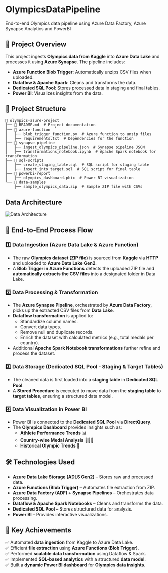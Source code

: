 # OlympicsDataPipeline
End-to-end Olympics data pipeline using Azure Data Factory, Azure Synapse Analytics and PowerBI

## 📌 Project Overview
This project ingests **Olympics data from Kaggle** into **Azure Data Lake** and processes it using **Azure Synapse**. The pipeline includes:
- **Azure Function Blob Trigger**: Automatically unzips CSV files when uploaded.
- **Dataflow & Apache Spark**: Cleans and transforms the data.
- **Dedicated SQL Pool**: Stores processed data in staging and final tables.
- **Power BI**: Visualizes insights from the data.

## 📁 Project Structure
```
📂 olympics-azure-project
├── 📜 README.md  # Project documentation
├── 📂 azure-function
│   ├── blob_trigger_function.py  # Azure function to unzip files
│   ├── requirements.txt  # Dependencies for the function
├── 📂 synapse-pipeline
│   ├── ingest_olympics_pipeline.json  # Synapse pipeline JSON
│   ├── transformations_notebook.ipynb  # Apache Spark notebook for transformation
├── 📂 sql-scripts
│   ├── create_staging_table.sql  # SQL script for staging table
│   ├── insert_into_target.sql  # SQL script for final table
├── 📂 powerbi-report
│   ├── olympics_dashboard.pbix  # Power BI visualization
└── 📂 data-samples
    ├── sample_olympics_data.zip  # Sample ZIP file with CSVs
```

## Data Architecture
![Data Architecture](https://github.com/user-attachments/assets/aad61e0d-2f69-463e-bb8f-6ea29deb951d)


## 🚀 **End-to-End Process Flow**
### **1️⃣ Data Ingestion (Azure Data Lake & Azure Function)**
- The raw **Olympics dataset (ZIP file)** is sourced from **Kaggle** via **HTTP** and uploaded to **Azure Data Lake Gen2**.
- A **Blob Trigger in Azure Functions** detects the uploaded ZIP file and **automatically extracts the CSV files** into a designated folder in Data Lake.

### **2️⃣ Data Processing & Transformation**
- The **Azure Synapse Pipeline**, orchestrated by **Azure Data Factory**, picks up the extracted CSV files from **Data Lake**.
- **Dataflow transformation** is applied to:
  - Standardize column names.
  - Convert data types.
  - Remove null and duplicate records.
  - Enrich the dataset with calculated metrics (e.g., total medals per country).
- Additional **Apache Spark Notebook transformations** further refine and process the dataset.

### **3️⃣ Data Storage (Dedicated SQL Pool - Staging & Target Tables)**
- The cleaned data is first loaded into a **staging table** in **Dedicated SQL Pool**.
- A **Stored Procedure** is executed to move data from the **staging table** to **target tables**, ensuring a structured data model.

### **4️⃣ Data Visualization in Power BI**
- Power BI is connected to the **Dedicated SQL Pool** via **DirectQuery**.
- The **Olympics Dashboard** provides insights such as:
  - **Athlete Performance Trends** 📊
  - **Country-wise Medal Analysis** 🥇🥈🥉
  - **Historical Olympic Trends** 📅

## 🛠️ **Technologies Used**
- **Azure Data Lake Storage (ADLS Gen2)** – Stores raw and processed data.
- **Azure Functions (Blob Trigger)** – Automates file extraction from ZIP.
- **Azure Data Factory (ADF) + Synapse Pipelines** – Orchestrates data processing.
- **Dataflow & Apache Spark Notebooks** – Cleans and transforms the data.
- **Dedicated SQL Pool** – Stores structured data for analysis.
- **Power BI** – Provides interactive visualizations.

## 🎯 **Key Achievements**
✅ Automated **data ingestion** from Kaggle to Azure Data Lake.  
✅ Efficient **file extraction** using **Azure Functions (Blob Trigger)**.  
✅ Performed **scalable data transformation** using Dataflow & Spark.  
✅ Implemented **SQL-based analytics** with a structured **data model**.  
✅ Built a **dynamic Power BI dashboard** for **Olympics data insights**. 
